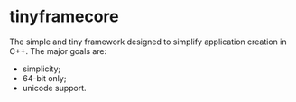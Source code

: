# tinyframecore
The simple and tiny framework designed to simplify application creation in C++.
The major goals are:
- simplicity;
- 64-bit only;
- unicode support.
